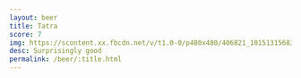 ```yaml
---
layout: beer
title: Tatra
score: 7
img: https://scontent.xx.fbcdn.net/v/t1.0-0/p480x480/406821_10151315683338745_1515210431_n.jpg?oh=f0e6196da128618a3189c177f6b49774&oe=58C32DB0
desc: Surprisingly good
permalink: /beer/:title.html
---
```

